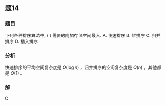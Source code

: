 ## 题14
### 题目
下列各种排序算法中, ( ) 需要的附加存储空间最大.
A. 快速排序 B. 堆排序 C. 归并排序 D. 插入排序
### 分析
快速排序的平均空间复杂度是 $O( {\log n})$ ，归并排序的空间复杂度是 $O( n)$ ，其他都是 $O( 1)$ 。
### 解
C
